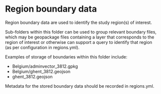 # Region boundary data

Region boundary data are used to identify the study region(s) of interest.

Sub-folders within this folder can be used to group relevant boundary files, which may be geopackage files containing a layer that corresponds to the region of interest or otherwise can support a query to identify that region (as per configuration in regions.yml).

Examples of storage of boundaries within this folder include:

- Belgium/adminvector_3812.gpkg
- Belgium/ghent_3812.geojson
- ghent_3812.geojson

Metadata for the stored boundary data should be recorded in regions.yml.
